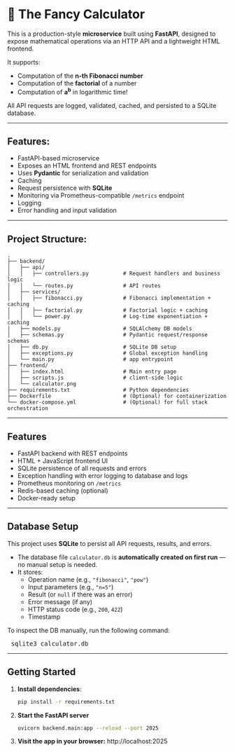 # 🧮 The Fancy Calculator

This is a production-style **microservice** built using **FastAPI**, designed to expose mathematical operations via an HTTP API and a lightweight HTML frontend.

It supports:
- Computation of the **n-th Fibonacci number**
- Computation of the **factorial** of a number
- Computation of **a<sup>b</sup>** in logarithmic time!

All API requests are logged, validated, cached, and persisted to a SQLite database.

---

## Features:

- FastAPI-based microservice
- Exposes an HTML frontend and REST endpoints
- Uses **Pydantic** for serialization and validation
- Caching
- Request persistence with **SQLite**
- Monitoring via Prometheus-compatible `/metrics` endpoint
- Logging
- Error handling and input validation

---

## Project Structure:
```
.
├── backend/
│   ├── api/
│   │   ├── controllers.py           # Request handlers and business logic
│   │   └── routes.py                # API routes
│   ├── services/
│   │   ├── fibonacci.py             # Fibonacci implementation + caching
│   │   ├── factorial.py             # Factorial logic + caching
│   │   └── power.py                 # Log-time exponentiation + caching
│   ├── models.py                    # SQLAlchemy DB models
│   ├── schemas.py                   # Pydantic request/response schemas
│   ├── db.py                        # SQLite DB setup
│   ├── exceptions.py                # Global exception handling
│   └── main.py                      # app entrypoint
├── frontend/
│   ├── index.html                   # Main entry page
│   ├── scripts.js                   # client-side logic
│   └── calculator.png
├── requirements.txt                 # Python dependencies
├── Dockerfile                       # (Optional) for containerization
└── docker-compose.yml               # (Optional) for full stack orchestration
```


---

## Features

- FastAPI backend with REST endpoints
- HTML + JavaScript frontend UI
- SQLite persistence of all requests and errors
- Exception handling with error logging to database and logs
- Prometheus monitoring on `/metrics`
- Redis-based caching (optional)
- Docker-ready setup

---

## Database Setup

This project uses **SQLite** to persist all API requests, results, and errors.

- The database file `calculator.db` is **automatically created on first run** — no manual setup is needed.
- It stores:
  - Operation name (e.g., `"fibonacci"`, `"pow"`)
  - Input parameters (e.g., `"n=5"`)
  - Result (or `null` if there was an error)
  - Error message (if any)
  - HTTP status code (e.g., `200`, `422`)
  - Timestamp

To inspect the DB manually, run the following command:
<pre> sqlite3 calculator.db </pre>

---

## Getting Started

1. **Install dependencies**:
   ```bash
   pip install -r requirements.txt
   
2. **Start the FastAPI server**
   ```bash
   uvicorn backend.main:app --reload --port 2025

2. **Visit the app in your browser:**
   http://localhost:2025